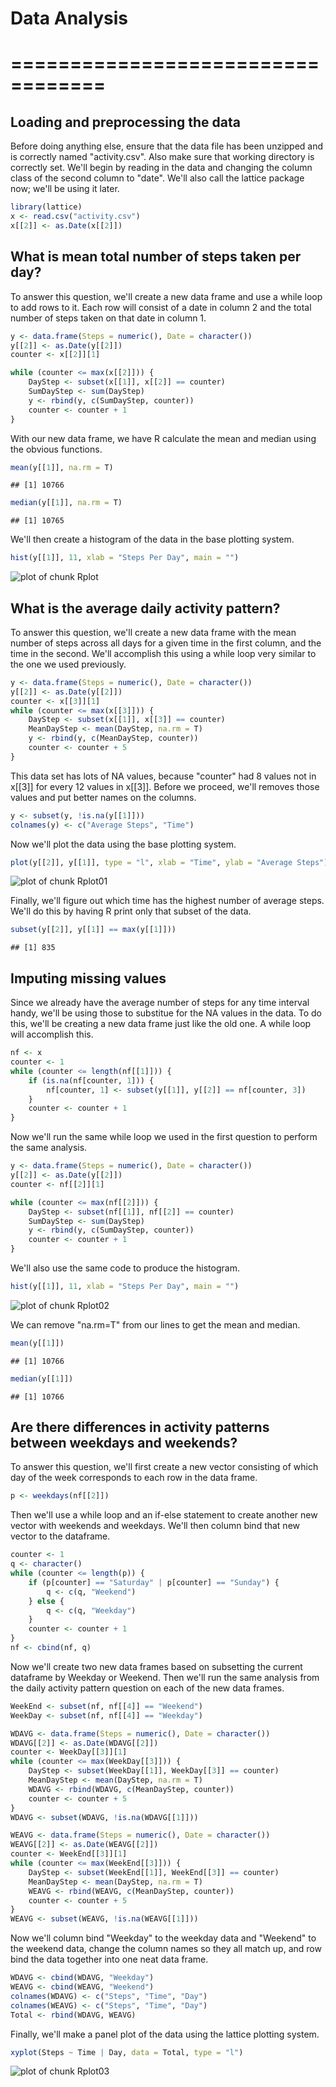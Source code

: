 # Data Analysis
# ==================================

## Loading and preprocessing the data

Before doing anything else, ensure that the data file has been unzipped and is correctly named "activity.csv". Also make sure that working directory is correctly set. We'll begin by reading in the data and changing the column class of the second column to "date". We'll also call the lattice package now; we'll be using it later.


```r
library(lattice)
x <- read.csv("activity.csv")
x[[2]] <- as.Date(x[[2]])
```


## What is mean total number of steps taken per day?

To answer this question, we'll create a new data frame and use a while loop to add rows to it. Each row will consist of a date in column 2 and the total number of steps taken on that date in column 1.


```r
y <- data.frame(Steps = numeric(), Date = character())
y[[2]] <- as.Date(y[[2]])
counter <- x[[2]][1]

while (counter <= max(x[[2]])) {
    DayStep <- subset(x[[1]], x[[2]] == counter)
    SumDayStep <- sum(DayStep)
    y <- rbind(y, c(SumDayStep, counter))
    counter <- counter + 1
}
```


With our new data frame, we have R calculate the mean and median using the obvious functions.


```r
mean(y[[1]], na.rm = T)
```

```
## [1] 10766
```

```r
median(y[[1]], na.rm = T)
```

```
## [1] 10765
```


We'll then create a histogram of the data in the base plotting system.


```r
hist(y[[1]], 11, xlab = "Steps Per Day", main = "")
```

![plot of chunk Rplot](figures/Rplot.png) 


## What is the average daily activity pattern?

To answer this question, we'll create a new data frame with the mean number of steps across all days for a given time in the first column, and the time in the second. We'll accomplish this using a while loop very similar to the one we used previously.


```r
y <- data.frame(Steps = numeric(), Date = character())
y[[2]] <- as.Date(y[[2]])
counter <- x[[3]][1]
while (counter <= max(x[[3]])) {
    DayStep <- subset(x[[1]], x[[3]] == counter)
    MeanDayStep <- mean(DayStep, na.rm = T)
    y <- rbind(y, c(MeanDayStep, counter))
    counter <- counter + 5
}
```


This data set has lots of NA values, because "counter" had 8 values not in x[[3]] for every 12 values in x[[3]]. Before we proceed, we'll removes those values and put better names on the columns.


```r
y <- subset(y, !is.na(y[[1]]))
colnames(y) <- c("Average Steps", "Time")
```


Now we'll plot the data using the base plotting system.


```r
plot(y[[2]], y[[1]], type = "l", xlab = "Time", ylab = "Average Steps")
```

![plot of chunk Rplot01](figures/Rplot01.png) 


Finally, we'll figure out which time has the highest number of average steps. We'll do this by having R print only that subset of the data.


```r
subset(y[[2]], y[[1]] == max(y[[1]]))
```

```
## [1] 835
```


## Imputing missing values

Since we already have the average number of steps for any time interval handy, we'll be using those to substitue for the NA values in the data. To do this, we'll be creating a new data frame just like the old one. A while loop will accomplish this.


```r
nf <- x
counter <- 1
while (counter <= length(nf[[1]])) {
    if (is.na(nf[counter, 1])) {
        nf[counter, 1] <- subset(y[[1]], y[[2]] == nf[counter, 3])
    }
    counter <- counter + 1
}
```


Now we'll run the same while loop we used in the first question to perform the same analysis.


```r
y <- data.frame(Steps = numeric(), Date = character())
y[[2]] <- as.Date(y[[2]])
counter <- nf[[2]][1]

while (counter <= max(nf[[2]])) {
    DayStep <- subset(nf[[1]], nf[[2]] == counter)
    SumDayStep <- sum(DayStep)
    y <- rbind(y, c(SumDayStep, counter))
    counter <- counter + 1
}
```


We'll also use the same code to produce the histogram.


```r
hist(y[[1]], 11, xlab = "Steps Per Day", main = "")
```

![plot of chunk Rplot02](figures/Rplot02.png) 


We can remove "na.rm=T" from our lines to get the mean and median.


```r
mean(y[[1]])
```

```
## [1] 10766
```

```r
median(y[[1]])
```

```
## [1] 10766
```


## Are there differences in activity patterns between weekdays and weekends?

To answer this question, we'll first create a new vector consisting of which day of the week corresponds to each row in the data frame.


```r
p <- weekdays(nf[[2]])
```


Then we'll use a while loop and an if-else statement to create another new vector with weekends and weekdays. We'll then column bind that new vector to the dataframe.


```r
counter <- 1
q <- character()
while (counter <= length(p)) {
    if (p[counter] == "Saturday" | p[counter] == "Sunday") {
        q <- c(q, "Weekend")
    } else {
        q <- c(q, "Weekday")
    }
    counter <- counter + 1
}
nf <- cbind(nf, q)
```


Now we'll create two new data frames based on subsetting the current dataframe by Weekday or Weekend. Then we'll run the same analysis from the daily activity pattern question on each of the new data frames.


```r
WeekEnd <- subset(nf, nf[[4]] == "Weekend")
WeekDay <- subset(nf, nf[[4]] == "Weekday")

WDAVG <- data.frame(Steps = numeric(), Date = character())
WDAVG[[2]] <- as.Date(WDAVG[[2]])
counter <- WeekDay[[3]][1]
while (counter <= max(WeekDay[[3]])) {
    DayStep <- subset(WeekDay[[1]], WeekDay[[3]] == counter)
    MeanDayStep <- mean(DayStep, na.rm = T)
    WDAVG <- rbind(WDAVG, c(MeanDayStep, counter))
    counter <- counter + 5
}
WDAVG <- subset(WDAVG, !is.na(WDAVG[[1]]))

WEAVG <- data.frame(Steps = numeric(), Date = character())
WEAVG[[2]] <- as.Date(WEAVG[[2]])
counter <- WeekEnd[[3]][1]
while (counter <= max(WeekEnd[[3]])) {
    DayStep <- subset(WeekEnd[[1]], WeekEnd[[3]] == counter)
    MeanDayStep <- mean(DayStep, na.rm = T)
    WEAVG <- rbind(WEAVG, c(MeanDayStep, counter))
    counter <- counter + 5
}
WEAVG <- subset(WEAVG, !is.na(WEAVG[[1]]))
```


Now we'll column bind "Weekday" to the weekday data and "Weekend" to the weekend data, change the column names so they all match up, and row bind the data together into one neat data frame.


```r
WDAVG <- cbind(WDAVG, "Weekday")
WEAVG <- cbind(WEAVG, "Weekend")
colnames(WDAVG) <- c("Steps", "Time", "Day")
colnames(WEAVG) <- c("Steps", "Time", "Day")
Total <- rbind(WDAVG, WEAVG)
```


Finally, we'll make a panel plot of the data using the lattice plotting system.


```r
xyplot(Steps ~ Time | Day, data = Total, type = "l")
```

![plot of chunk Rplot03](figures/Rplot03.png) 

